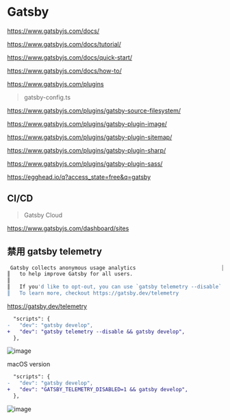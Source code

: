 # Gatsby

https://www.gatsbyjs.com/docs/

https://www.gatsbyjs.com/docs/tutorial/

https://www.gatsbyjs.com/docs/quick-start/

https://www.gatsbyjs.com/docs/how-to/

https://www.gatsbyjs.com/plugins

> gatsby-config.ts

https://www.gatsbyjs.com/plugins/gatsby-source-filesystem/

https://www.gatsbyjs.com/plugins/gatsby-plugin-image/

https://www.gatsbyjs.com/plugins/gatsby-plugin-sitemap/

https://www.gatsbyjs.com/plugins/gatsby-plugin-sharp/

https://www.gatsbyjs.com/plugins/gatsby-plugin-sass/


https://egghead.io/q?access_state=free&q=gatsby

## CI/CD

> Gatsby Cloud

https://www.gatsbyjs.com/dashboard/sites


## 禁用 gatsby telemetry


```sh
 Gatsby collects anonymous usage analytics                            ║
║   to help improve Gatsby for all users.                                ║
║                                                                        ║
║   If you'd like to opt-out, you can use `gatsby telemetry --disable`   ║
║   To learn more, checkout https://gatsby.dev/telemetry
```

https://gatsby.dev/telemetry

```diff
  "scripts": {
-   "dev": "gatsby develop",
+   "dev": "gatsby telemetry --disable && gatsby develop",
  },

```


![image](https://user-images.githubusercontent.com/7291672/198360146-f0111c93-2e1a-4380-afeb-119b9044f6eb.png)

macOS version

```diff
  "scripts": {
-   "dev": "gatsby develop",
+   "dev": "GATSBY_TELEMETRY_DISABLED=1 && gatsby develop",
  },

```

![image](https://user-images.githubusercontent.com/7291672/198360252-0d8e0636-27e5-4aaa-9191-756006e0fab1.png)

